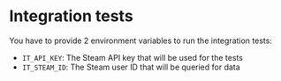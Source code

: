 # Integration tests

You have to provide 2 environment variables to run the integration tests:
* `IT_API_KEY`: The Steam API key that will be used for the tests
* `IT_STEAM_ID`: The Steam user ID that will be queried for data
